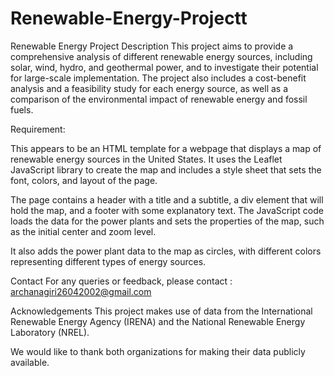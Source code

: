 # Renewable-Energy-Projectt

Renewable Energy Project
Description
This project aims to provide a comprehensive analysis of different renewable energy sources, 
including solar, wind, hydro, and geothermal power, and to investigate their potential for large-scale implementation.
The project also includes a cost-benefit analysis and a feasibility study for each energy source, as well as a comparison of the environmental 
impact of renewable energy and fossil fuels.





Requirement:


This appears to be an HTML template for a webpage that displays a map of renewable energy sources in the United States.
It uses the Leaflet JavaScript library to create the map and includes a style sheet that sets the font, colors, and layout of the page.

The page contains a header with a title and a subtitle, a div element that will hold the map, and a footer with some explanatory text. 
The JavaScript code loads the data for the power plants and sets the properties of the map, such as the initial center and zoom level.

It also adds the power plant data to the map as circles, with different colors representing different types of energy sources.





Contact
For any queries or feedback, please contact : archanagiri26042002@gmail.com






Acknowledgements
This project makes use of data from the International Renewable Energy Agency (IRENA) and the National Renewable Energy Laboratory (NREL). 

We would like to thank both organizations for making their data publicly available.
